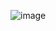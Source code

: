 ![image](https://github.com/hypad590/MicroServices/assets/63247020/fdaf7292-ceee-478e-96a1-1c332eadcfee)
